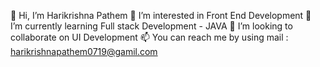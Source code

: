 👋 Hi, I’m Harikrishna Pathem
👀 I’m interested in Front End Development
🌱 I’m currently learning Full stack Development - JAVA
💞️ I’m looking to collaborate on UI Development
📫 You can reach me by using mail : harikrishnapathem0719@gamil.com
